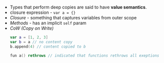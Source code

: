 - Types that perform deep copies are said to have **value semantics**.
- closure expression - `var a = {}`
- *Closure* - something that captures variables from outer scope
- *Methods* - has an implicit `self` param
- *CoW (Copy on Write)* 
	```swift
	var a = [1, 2, 3]
	var b = a // no content copy
	b.append(4) // content copied to b

	fun a() rethrows // indicated that functions rethrows all exeptions that may happend in it to the caller
	```